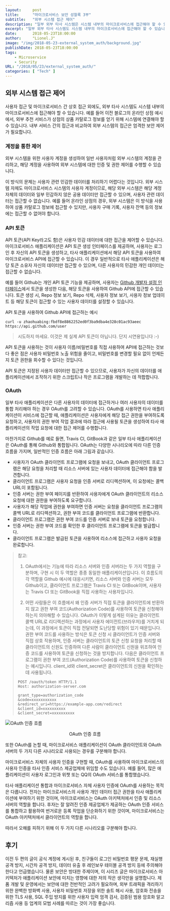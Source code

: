 ```yaml
---
layout:     post
title:      "마이크로서비스 보안 성찰록 3부"
subtitle:   "외부 시스템 접근 제어"
description: "일부 외부 타사 시스템은 시스템 내부의 마이크로서비스에 접근해야 할 수 있습니다. 예를 들어 온라인 상점의 경우, 외부 추천 서비스가 상점의 상품 카탈로그 정보를 얻기 위해 시스템에 연결해야 할 수 있습니다. 내부 서비스 간의 접근과 비교하여 외부 시스템의 접근은 엄격한 보안 제어가 필요합니다."
excerpt: "일부 외부 타사 시스템도 시스템 내부의 마이크로서비스에 접근해야 할 수 있습니다. 예를 들어 온라인 상점의 경우, 외부 추천 서비스가 상점의 상품 카탈로그 정보를 얻기 위해 시스템에 연결해야 할 수 있습니다. 내부 서비스 간의 접근과 비교하여 외부 시스템의 접근은 엄격한 보안 제어가 필요합니다."
date:       2018-05-23T18:00:00
author:     "Lionel.J"
image: "/img/2018-05-23-external_system_auth/background.jpg"
publishDate: 2018-05-23T18:00:00
tags:
    - Microservice
    - Security
URL: "/2018/05/23/external_system_auth/"
categories: [ "Tech" ]
---
```


## 외부 시스템 접근 제어
사용자 접근 및 마이크로서비스 간 상호 접근 외에도, 외부 타사 시스템도 시스템 내부의 마이크로서비스에 접근해야 할 수 있습니다. 예를 들어 이전 블로그의 온라인 상점 예시에서, 외부 추천 서비스가 상점의 상품 카탈로그 정보를 얻기 위해 시스템에 연결해야 할 수 있습니다. 내부 서비스 간의 접근과 비교하여 외부 시스템의 접근은 엄격한 보안 제어가 필요합니다.

### 계정을 통한 제어
외부 시스템을 위한 사용자 계정을 생성하여 일반 사용자처럼 외부 시스템의 계정을 관리하고, 해당 계정을 사용하여 외부 시스템에 대한 인증 및 권한 제어를 수행할 수 있습니다.

이 방식의 문제는 사용자 관련 민감한 데이터를 처리하기 어렵다는 것입니다. 외부 시스템 자체도 마이크로서비스 시스템의 사용자 계정이므로, 해당 외부 시스템은 해당 계정 자체의 데이터와 일부 민감하지 않은 공용 데이터만 접근할 수 있으며, 사용자 관련 데이터는 접근할 수 없습니다. 예를 들어 온라인 상점의 경우, 외부 시스템은 이 방식을 사용하여 상품 카탈로그 정보에 접근할 수 있지만, 사용자 구매 기록, 사용자 잔액 등의 정보에는 접근할 수 없어야 합니다.

### API 토큰
API 토큰(API Key라고도 함)은 사용자 민감 데이터에 대한 접근을 제어할 수 있습니다. 마이크로서비스 애플리케이션은 API 토큰 생성 인터페이스를 제공하며, 사용자는 로그인 후 자신의 API 토큰을 생성하고, 타사 애플리케이션에서 해당 API 토큰을 사용하여 마이크로서비스 API에 접근할 수 있습니다. 이 경우 일반적으로 타사 애플리케이션은 해당 토큰 소유자 자신의 데이터만 접근할 수 있으며, 다른 사용자의 민감한 개인 데이터는 접근할 수 없습니다.

예를 들어 Github는 개인 API 토큰 기능을 제공하며, 사용자는 [Github 개발자 설정 인터페이스](https://github.com/settings/tokens)에서 토큰을 생성한 다음, 해당 토큰을 사용하여 Github API에 접근할 수 있습니다. 토큰 생성 시, Repo 정보 보기, Repo 삭제, 사용자 정보 보기, 사용자 정보 업데이트 등 해당 토큰이 접근할 수 있는 사용자 데이터를 설정할 수 있습니다.

API 토큰을 사용하여 Github API에 접근하는 예시
```
curl -u zhaohuabing:fbdf8e8862252ed0f3ba9dba4e328c01ac93aeec https://api.github.com/user

```
> 시도하지 마세요. 이것은 제 실제 API 토큰이 아닙니다. 단지 시연용입니다 :-)

API 토큰을 사용하는 것이 사용자 이름/비밀번호를 직접 사용하여 API에 접근하는 것보다 좋은 점은 사용자 비밀번호 노출 위험을 줄이고, 비밀번호를 변경할 필요 없이 언제든지 토큰 권한을 회수할 수 있다는 것입니다.

API 토큰은 지정된 사용자 데이터만 접근할 수 있으므로, 사용자가 자신의 데이터를 애플리케이션에서 조작하기 위한 스크립트나 작은 프로그램을 개발하는 데 적합합니다.
### OAuth
일부 타사 애플리케이션은 다른 사용자의 데이터에 접근하거나 여러 사용자의 데이터를 통합 처리해야 하는 경우 OAuth를 고려할 수 있습니다. OAuth를 사용하면 타사 애플리케이션이 서비스에 접근할 때, 애플리케이션은 사용자에게 해당 접근 권한을 부여하도록 요청하고, 사용자의 권한 부여 작업 결과에 따라 접근에 사용될 토큰을 생성하여 타사 애플리케이션의 작업 요청에 대한 접근 제어를 수행합니다.

마찬가지로 Github를 예로 들면, Travis CI, GitBook과 같은 일부 타사 애플리케이션은 OAuth를 통해 Github와 통합됩니다.
OAuth는 다양한 시나리오에 따라 다른 인증 흐름을 가지며, 일반적인 인증 흐름은 아래 그림과 같습니다.
* 사용자가 OAuth 클라이언트 프로그램에 요청을 보내고, OAuth 클라이언트 프로그램은 해당 요청을 처리할 때 리소스 서버에 있는 사용자 데이터에 접근해야 함을 발견합니다.
* 클라이언트 프로그램은 사용자 요청을 인증 서버로 리디렉션하며, 이 요청에는 콜백 URL이 포함됩니다.
* 인증 서버는 권한 부여 페이지를 반환하여 사용자에게 OAuth 클라이언트의 리소스 요청에 대한 권한을 부여하도록 요구합니다.
* 사용자가 해당 작업에 권한을 부여하면 인증 서버는 요청을 클라이언트 프로그램의 콜백 URL로 리디렉션하고, 권한 부여 코드를 클라이언트 프로그램에 반환합니다.
* 클라이언트 프로그램은 권한 부여 코드를 인증 서버로 보내 토큰을 요청합니다.
* 인증 서버는 권한 부여 코드를 확인한 후 클라이언트 프로그램에 토큰을 발급합니다.
* 클라이언트 프로그램은 발급된 토큰을 사용하여 리소스에 접근하고 사용자 요청을 완료합니다.

>참고:
>1. OAuth에서는 기능에 따라 리소스 서버와 인증 서버라는 두 가지 역할을 구분하며, 구현 시 이 두 역할은 종종 동일한 애플리케이션입니다. 이 흐름도의 각 역할을 Github 예시에 대응시키면, 리소스 서버와 인증 서버는 모두 Github이고, 클라이언트 프로그램은 Travis CI 또는 GitBook이며, 사용자는 Travis CI 또는 GitBook을 직접 사용하는 사용자입니다.
>
>2. 어떤 사람들은 이 흐름에서 왜 인증 서버가 직접 토큰을 클라이언트에 반환하지 않고 권한 부여 코드(Authorization Code)를 사용하여 토큰을 신청해야 하는지 의아해할 수 있습니다. OAuth가 이렇게 설계된 이유는 클라이언트 콜백 URL로 리디렉션하는 과정에서 사용자 에이전트(브라우저)를 거치게 되는데, 이 과정에서 토큰이 직접 전달되면 도난당할 위험이 있기 때문입니다. 권한 부여 코드를 사용하는 방식은 토큰 신청 시 클라이언트가 인증 서버와 직접 상호 작용하며, 인증 서버는 클라이언트의 토큰 신청 요청을 처리할 때 클라이언트의 신원도 인증하여 다른 사람이 클라이언트 신원을 위조하여 인증 코드를 사용하여 토큰을 신청하는 것을 방지합니다.
>다음은 클라이언트 프로그램이 권한 부여 코드(Authorization Code)를 사용하여 토큰을 신청하는 예시입니다. client_id와 client_secret은 클라이언트의 신원을 확인하는 데 사용됩니다.
>
>```
>POST /oauth/token HTTP/1.1
>Host: authorization-server.com
>
>grant_type=authorization_code
>&code=xxxxxxxxxxx
>&redirect_uri=https://example-app.com/redirect
>&client_id=xxxxxxxxxx
>&client_secret=xxxxxxxxxx
>```


![OAuth 인증 흐름](/img/2018-05-23-external_system_auth/oauth_web_server_flow.png)
<center>OAuth 인증 흐름</center>


또한 OAuth를 논할 때, 마이크로서비스 애플리케이션이 OAuth 클라이언트와 OAuth 서버의 두 가지 다른 시나리오로 사용되는 경우를 구분해야 합니다.

마이크로서비스 자체의 사용자 인증을 구현할 때, OAuth를 사용하여 마이크로서비스의 사용자 인증을 타사 인증 서비스 제공업체에 위임할 수도 있습니다. 예를 들어, 많은 애플리케이션이 사용자 로그인과 위챗 또는 QQ의 OAuth 서비스를 통합했습니다.

타사 애플리케이션 통합과 마이크로서비스 자체 사용자 인증에 OAuth를 사용하는 목적은 다릅니다. 전자는 마이크로서비스의 사용자 개인 데이터 접근 권한을 타사 애플리케이션에 부여하기 위한 것이며, 마이크로서비스는 OAuth 아키텍처에서 인증 및 리소스 서버의 역할을 합니다. 후자는 잘 알려진 인증 제공업체가 제공하는 OAuth 인증 서비스를 통합하고 활용하여 번거로운 등록 작업을 단순화하기 위한 것이며, 마이크로서비스는 OAuth 아키텍처에서 클라이언트의 역할을 합니다.

따라서 오해를 피하기 위해 이 두 가지 다른 시나리오를 구분해야 합니다.

## 후기

이전 두 편의 글이 공식 계정에 게시된 후, 친구들이 로그인 비밀번호 평문 문제, 재실행 공격 방지, 시간차 공격 방지, 데이터 유출 후 레인보우 테이블 공격 방지 등에 주의해야 한다고 언급했습니다. 물론 보안은 방대한 주제이며, 이 시리즈 글은 마이크로서비스 아키텍처가 애플리케이션 보안에 미치는 영향에 대한 저의 작은 생각만을 설명합니다. 제품 개발 및 운영에서는 보안에 대한 전반적인 고려가 필요하며, 외부 트래픽을 격리하기 위한 완벽한 방화벽 사용, 사용자 비밀번호 저장을 위한 솔트 해시 사용, 암호화 전송을 위한 TLS 사용, SQL 주입 방지를 위한 사용자 입력 엄격 검사, 검증된 범용 암호화 알고리즘 사용 등 업계의 모범 사례를 따르는 것이 가장 좋습니다.
